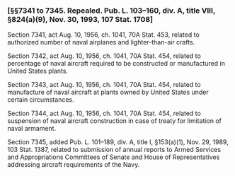 ### [§§7341 to 7345. Repealed. Pub. L. 103–160, div. A, title VIII, §824(a)(9), Nov. 30, 1993, 107 Stat. 1708] ###

Section 7341, act Aug. 10, 1956, ch. 1041, 70A Stat. 453, related to authorized number of naval airplanes and lighter-than-air crafts.

Section 7342, act Aug. 10, 1956, ch. 1041, 70A Stat. 454, related to percentage of naval aircraft required to be constructed or manufactured in United States plants.

Section 7343, act Aug. 10, 1956, ch. 1041, 70A Stat. 454, related to manufacture of naval aircraft at plants owned by United States under certain circumstances.

Section 7344, act Aug. 10, 1956, ch. 1041, 70A Stat. 454, related to suspension of naval aircraft construction in case of treaty for limitation of naval armament.

Section 7345, added Pub. L. 101–189, div. A, title I, §153(a)(1), Nov. 29, 1989, 103 Stat. 1387, related to submission of annual reports to Armed Services and Appropriations Committees of Senate and House of Representatives addressing aircraft requirements of the Navy.